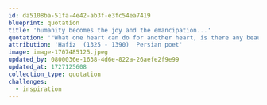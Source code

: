 ```yaml
---
id: da5108ba-51fa-4e42-ab3f-e3fc54ea7419
blueprint: quotation
title: 'humanity becomes the joy and the emancipation...'
quotation: '"What one heart can do for another heart, is there any beauty in the world that can match this? Brotherhood, sisterhood, humanity becomes the joy and the emancipation."'
attribution: 'Hafiz  (1325 - 1390)  Persian poet'
image: image-1707485125.jpeg
updated_by: 0800036e-1638-4d6e-822a-26aefe2f9e99
updated_at: 1727125608
collection_type: quotation
challenges:
  - inspiration
---
```

